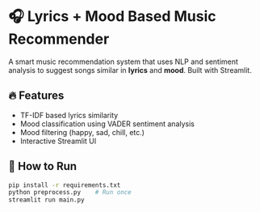 # 🎧 Lyrics + Mood Based Music Recommender

A smart music recommendation system that uses NLP and sentiment analysis to suggest songs similar in **lyrics** and **mood**. Built with Streamlit.

## 🔥 Features
- TF-IDF based lyrics similarity
- Mood classification using VADER sentiment analysis
- Mood filtering (happy, sad, chill, etc.)
- Interactive Streamlit UI

## 🚀 How to Run
```bash
pip install -r requirements.txt
python preprocess.py    # Run once
streamlit run main.py
